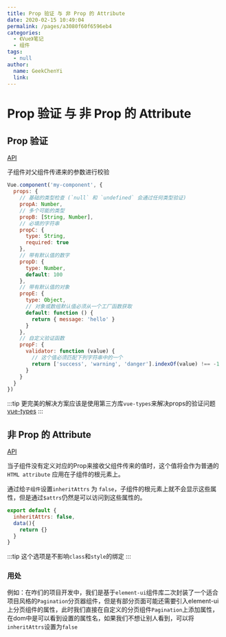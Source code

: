 ```yaml
---
title: Prop 验证 与 非 Prop 的 Attribute
date: 2020-02-15 10:49:04
permalink: /pages/a3080f60f6596eb4
categories: 
  - 《Vue》笔记
  - 组件
tags: 
  - null
author: 
  name: GeekChenYi
  link: 
---
```

# Prop 验证 与 非 Prop 的 Attribute

## Prop 验证

[API](https://cn.vuejs.org/v2/guide/components-props.html#Prop-验证)

子组件对父组件传递来的参数进行校验

```js
Vue.component('my-component', {
  props: {
    // 基础的类型检查 (`null` 和 `undefined` 会通过任何类型验证)
    propA: Number,
    // 多个可能的类型
    propB: [String, Number],
    // 必填的字符串
    propC: {
      type: String,
      required: true
    },
    // 带有默认值的数字
    propD: {
      type: Number,
      default: 100
    },
    // 带有默认值的对象
    propE: {
      type: Object,
      // 对象或数组默认值必须从一个工厂函数获取
      default: function () {
        return { message: 'hello' }
      }
    },
    // 自定义验证函数
    propF: {
      validator: function (value) {
        // 这个值必须匹配下列字符串中的一个
        return ['success', 'warning', 'danger'].indexOf(value) !== -1
      }
    }
  }
})
```

:::tip
更完美的解决方案应该是使用第三方库`vue-types`来解决props的验证问题[vue-types](https://github.com/dwightjack/vue-types)
:::

## 非 Prop 的 Attribute

[API](https://cn.vuejs.org/v2/guide/components-props.html#非-Prop-的-Attribute)

当子组件没有定义对应的Prop来接收父组件传来的值时，这个值将会作为普通的 `HTML attribute` 应用在子组件的根元素上。

通过给`子组件`设置`inheritAttrs` 为 `false`，子组件的根元素上就不会显示这些属性，但是通过`$attrs`仍然是可以访问到这些属性的。

```js
export default {
  inheritAttrs: false,
  data(){
    return {}
  }
}
```

:::tip
这个选项是不影响`class`和`style`的绑定
:::

### 用处

例如：在咋们的项目开发中，我们是基于`element-ui`组件库二次封装了一个适合项目风格的`Pagination`分页器组件，但是有部分页面可能还需要引入element-ui上分页组件的属性，此时我们直接在自定义的分页组件`Pagination`上添加属性，在dom中是可以看到设置的属性名，如果我们不想让别人看到，可以将`inheritAttrs`设置为`false`















